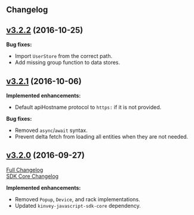 ## Changelog
## [v3.2.2](https://github.com/Kinvey/kinvey-nodejs/tree/v3.2.2) (2016-10-25)

**Bug fixes:**

- Import `UserStore` from the correct path.
- Add missing group function to data stores.

## [v3.2.1](https://github.com/Kinvey/kinvey-nodejs/tree/v3.2.1) (2016-10-06)

**Implemented enhancements:**

- Default apiHostname protocol to `https:` if it is not provided.

**Bug fixes:**

- Removed `async`/`await` syntax.
- Prevent delta fetch from loading all entities when they are not needed.

## [v3.2.0](https://github.com/Kinvey/kinvey-nodejs/tree/v3.2.0) (2016-09-27)
[Full Changelog](https://github.com/Kinvey/kinvey-nodejs/compare/3.1.0...3.2.0)<br/>
[SDK Core Changelog](https://github.com/Kinvey/javascript-sdk-core/blob/master/CHANGELOG.md)

**Implemented enhancements:**

- Removed `Popup`, `Device`, and rack implementations.
- Updated `kinvey-javascript-sdk-core` dependency.
